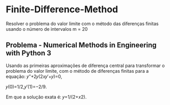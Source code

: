 # Finite-Difference-Method
Resolver o problema do valor limite com o método das diferenças finitas usando o número de intervalos m = 20

## Problema - Numerical Methods in Engineering with Python 3
Usando as primeiras aproximações de diferença central para transformar o problema do valor limite, com o método de diferenças finitas para a equação:
𝑦″+2𝑦(2𝑥𝑦′+𝑦)=0,
 
𝑦(0)=1/2,𝑦′(1)=−2/9.
 
Em que a solução exata é:
𝑦=1/(2+𝑥2).
